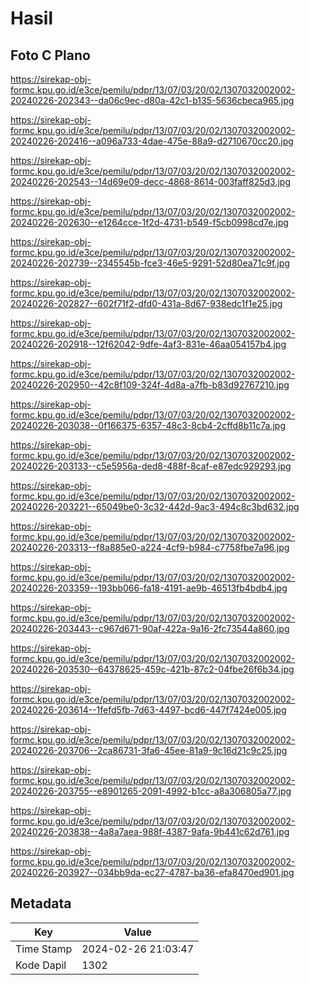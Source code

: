 # Hasil

## Foto C Plano

https://sirekap-obj-formc.kpu.go.id/e3ce/pemilu/pdpr/13/07/03/20/02/1307032002002-20240226-202343--da06c9ec-d80a-42c1-b135-5636cbeca965.jpg

https://sirekap-obj-formc.kpu.go.id/e3ce/pemilu/pdpr/13/07/03/20/02/1307032002002-20240226-202416--a096a733-4dae-475e-88a9-d2710670cc20.jpg

https://sirekap-obj-formc.kpu.go.id/e3ce/pemilu/pdpr/13/07/03/20/02/1307032002002-20240226-202543--14d69e09-decc-4868-8614-003faff825d3.jpg

https://sirekap-obj-formc.kpu.go.id/e3ce/pemilu/pdpr/13/07/03/20/02/1307032002002-20240226-202630--e1264cce-1f2d-4731-b549-f5cb0998cd7e.jpg

https://sirekap-obj-formc.kpu.go.id/e3ce/pemilu/pdpr/13/07/03/20/02/1307032002002-20240226-202739--2345545b-fce3-46e5-9291-52d80ea71c9f.jpg

https://sirekap-obj-formc.kpu.go.id/e3ce/pemilu/pdpr/13/07/03/20/02/1307032002002-20240226-202827--602f71f2-dfd0-431a-8d67-938edc1f1e25.jpg

https://sirekap-obj-formc.kpu.go.id/e3ce/pemilu/pdpr/13/07/03/20/02/1307032002002-20240226-202918--12f62042-9dfe-4af3-831e-46aa054157b4.jpg

https://sirekap-obj-formc.kpu.go.id/e3ce/pemilu/pdpr/13/07/03/20/02/1307032002002-20240226-202950--42c8f109-324f-4d8a-a7fb-b83d92767210.jpg

https://sirekap-obj-formc.kpu.go.id/e3ce/pemilu/pdpr/13/07/03/20/02/1307032002002-20240226-203038--0f166375-6357-48c3-8cb4-2cffd8b11c7a.jpg

https://sirekap-obj-formc.kpu.go.id/e3ce/pemilu/pdpr/13/07/03/20/02/1307032002002-20240226-203133--c5e5956a-ded8-488f-8caf-e87edc929293.jpg

https://sirekap-obj-formc.kpu.go.id/e3ce/pemilu/pdpr/13/07/03/20/02/1307032002002-20240226-203221--65049be0-3c32-442d-9ac3-494c8c3bd632.jpg

https://sirekap-obj-formc.kpu.go.id/e3ce/pemilu/pdpr/13/07/03/20/02/1307032002002-20240226-203313--f8a885e0-a224-4cf9-b984-c7758fbe7a96.jpg

https://sirekap-obj-formc.kpu.go.id/e3ce/pemilu/pdpr/13/07/03/20/02/1307032002002-20240226-203359--193bb066-fa18-4191-ae9b-46513fb4bdb4.jpg

https://sirekap-obj-formc.kpu.go.id/e3ce/pemilu/pdpr/13/07/03/20/02/1307032002002-20240226-203443--c967d671-90af-422a-9a16-2fc73544a860.jpg

https://sirekap-obj-formc.kpu.go.id/e3ce/pemilu/pdpr/13/07/03/20/02/1307032002002-20240226-203530--64378625-459c-421b-87c2-04fbe26f6b34.jpg

https://sirekap-obj-formc.kpu.go.id/e3ce/pemilu/pdpr/13/07/03/20/02/1307032002002-20240226-203614--1fefd5fb-7d63-4497-bcd6-447f7424e005.jpg

https://sirekap-obj-formc.kpu.go.id/e3ce/pemilu/pdpr/13/07/03/20/02/1307032002002-20240226-203706--2ca86731-3fa6-45ee-81a9-9c16d21c9c25.jpg

https://sirekap-obj-formc.kpu.go.id/e3ce/pemilu/pdpr/13/07/03/20/02/1307032002002-20240226-203755--e8901265-2091-4992-b1cc-a8a306805a77.jpg

https://sirekap-obj-formc.kpu.go.id/e3ce/pemilu/pdpr/13/07/03/20/02/1307032002002-20240226-203838--4a8a7aea-988f-4387-9afa-9b441c62d761.jpg

https://sirekap-obj-formc.kpu.go.id/e3ce/pemilu/pdpr/13/07/03/20/02/1307032002002-20240226-203927--034bb9da-ec27-4787-ba36-efa8470ed901.jpg


## Metadata

| Key        | Value               |
| ---------- | ------------------- |
| Time Stamp | 2024-02-26 21:03:47 |
| Kode Dapil | 1302                |



